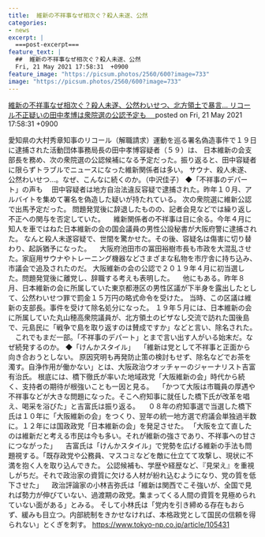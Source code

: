 ```yaml
---
title:  維新の不祥事なぜ相次ぐ？殺人未遂、公然
categories:
- news
excerpt: |
  ===post-excerpt===
feature_text: |
  ##  維新の不祥事なぜ相次ぐ？殺人未遂、公然
  Fri, 21 May 2021 17:58:31  +0900
feature_image: "https://picsum.photos/2560/600?image=733"
image: "https://picsum.photos/2560/600?image=733"
---
```


[ 維新の不祥事なぜ相次ぐ？殺人未遂、公然わいせつ、北方領土で暴言… リコール不正疑いの田中孝博は衆院選の公認予定も　  ](https://asahi.5ch.net/test/read.cgi/newsplus/1621587511/)
posted on Fri, 21 May 2021 17:58:31  +0900

<!--more-->

愛知県の大村秀章知事のリコール（解職請求）運動を巡る署名偽造事件で１９日に逮捕された活動団体事務局長の田中孝博容疑者（５９）は、 日本維新の会支部長を務め、次の衆院選の公認候補になる予定だった。振り返ると、田中容疑者に限らずトラブルでニュースになった維新関係者は多い。 サウナ、殺人未遂、公然わいせつ…。なぜ、こんなに続くのか。（中沢佳子） ◆「不祥事のデパート」の声も 　田中容疑者は地方自治法違反容疑で逮捕された。昨年１０月、アルバイトを集めて署名を偽造した疑いが持たれている。 次の衆院選に維新公認で出馬予定だった。 問題発覚後に辞退したものの、記者会見などでは繰り返し不正への関与を否定していた。 　維新関係者の不祥事は目に余る。今年４月に知人を車ではねた日本維新の会の国会議員の男性公設秘書が大阪府警に逮捕された。 なんと殺人未遂容疑で、世間を驚かせた。その後、容疑名は傷害に切り替わり、起訴猶予になった。 　大阪府池田市の冨田裕樹市長も市政を大混乱させた。家庭用サウナやトレーニング機器などさまざまな私物を市庁舎に持ち込み、市議会で追及されたのだ。 大阪維新の会の公認で２０１９年４月に初当選した。問題発覚後に離党し、辞職する考えも表明した。 　他にもある。昨年８月、日本維新の会に所属していた東京都港区の男性区議が下半身を露出したとして、公然わいせつ罪で罰金１５万円の略式命令を受けた。 当時、この区議は維新の支部長。事件を受けて除名処分になった。 １９年５月には、日本維新の会に所属していた丸山穂高衆院議員が、北方領土のビザなし交流で訪れた国後島で、元島民に「戦争で島を取り返すのは賛成ですか」などと言い、除名された。 　これでもまだ一部。「不祥事のデパート」とまで言い出す人がいる始末だ。なぜ続発するのか。 ◆「けんかスタイル」 　「維新は党として不祥事と正面から向き合おうとしない。 原因究明も再発防止策の検討もせず、除名などでお茶を濁す。自浄作用が働かない」とは、大阪政治ウオッチャーのジャーナリスト吉富有治氏。 根底には、橋下徹氏が率いた地域政党「大阪維新の会」時代から続く、支持者の期待が根強いことも一因と見る。 　「かつて大阪は市職員の厚遇や不祥事などが大きな問題になった。そこへ府知事に就任した橋下氏が改革を唱え、喝采を浴びた」と吉富氏は振り返る。 　０８年の府知事選で当選した橋下氏は１０年に「大阪維新の会」をつくり、翌年の統一地方選で府議会単独過半数に。１２年には国政政党「日本維新の会」を発足させた。 「大阪を立て直したのは維新だと考える市民は今も多い。それが維新の強さであり、不祥事への甘さにつながった」 　吉富氏は「けんかスタイル」で党勢を広げる維新の手法も問題視する。「既存政党や公務員、マスコミなどを敵に仕立てて攻撃し、現状に不満を抱く人を取り込んできた。 公認候補も、学歴や経歴など、『見栄え』を重視しがちだ。それで政治家の資質に欠ける人材が紛れ込むようになり、党の質を低下させた」 　政治評論家の小林吉弥氏は「維新は関西でこそ強いが、全国で見れば勢力が伸びていない、過渡期の政党。集まってくる人間の資質を見極められていない面がある」とみる。 そして小林氏は「党内を引き締める存在もおらず、緩みも目立つ。内部統制をきかせなければ、本格政党として国民の信頼を得られない」とくぎを刺す。 https://www.tokyo-np.co.jp/article/105431
